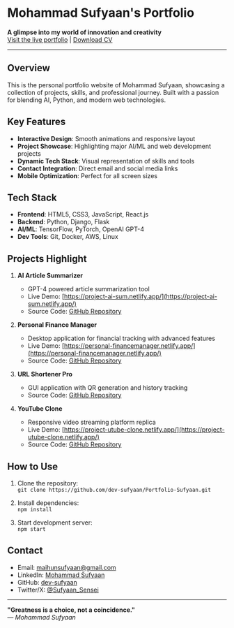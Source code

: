 # Mohammad Sufyaan's Portfolio

**A glimpse into my world of innovation and creativity**  
[Visit the live portfolio](https://sufyaan.netlify.app) | [Download CV](https://github.com/dev-sufyaan/Portfolio-Sufyaan/blob/main/src/pdf/My%20Resume.pdf)

---

## Overview
This is the personal portfolio website of Mohammad Sufyaan, showcasing a collection of projects, skills, and professional journey. Built with a passion for blending AI, Python, and modern web technologies.

## Key Features
- **Interactive Design**: Smooth animations and responsive layout
- **Project Showcase**: Highlighting major AI/ML and web development projects
- **Dynamic Tech Stack**: Visual representation of skills and tools
- **Contact Integration**: Direct email and social media links
- **Mobile Optimization**: Perfect for all screen sizes

## Tech Stack
- **Frontend**: HTML5, CSS3, JavaScript, React.js
- **Backend**: Python, Django, Flask
- **AI/ML**: TensorFlow, PyTorch, OpenAI GPT-4
- **Dev Tools**: Git, Docker, AWS, Linux

## Projects Highlight

1. **AI Article Summarizer**  
   - GPT-4 powered article summarization tool  
   - Live Demo: [https://project-ai-sum.netlify.app/](https://project-ai-sum.netlify.app/)  
   - Source Code: [GitHub Repository](https://github.com/dev-sufyaan/AI-Summerizer)  

2. **Personal Finance Manager**  
   - Desktop application for financial tracking with advanced features  
   - Live Demo: [https://personal-financemanager.netlify.app/](https://personal-financemanager.netlify.app/)  
   - Source Code: [GitHub Repository](https://github.com/dev-sufyaan/personal-finance-manager.git)  

3. **URL Shortener Pro**  
   - GUI application with QR generation and history tracking  
   - Source Code: [GitHub Repository](https://github.com/dev-sufyaan/URL-Shortener-Pro.git)  

4. **YouTube Clone**  
   - Responsive video streaming platform replica  
   - Live Demo: [https://project-utube-clone.netlify.app/](https://project-utube-clone.netlify.app/)  
   - Source Code: [GitHub Repository](https://github.com/dev-sufyaan/Youtube-Clone)  

## How to Use
1. Clone the repository:  
   `git clone https://github.com/dev-sufyaan/Portfolio-Sufyaan.git`

2. Install dependencies:  
   `npm install`

3. Start development server:  
   `npm start`

## Contact
- Email: [maihunsufyaan@gmail.com](mailto:maihunsufyaan@gmail.com)  
- LinkedIn: [Mohammad Sufyaan](https://www.linkedin.com/in/mohd-sufyaan/)  
- GitHub: [dev-sufyaan](https://github.com/dev-sufyaan)  
- Twitter/X: [@Sufyaan_Sensei](https://x.com/Sufyaan_Sensei)  

---

**"Greatness is a choice, not a coincidence."**  
*— Mohammad Sufyaan*
